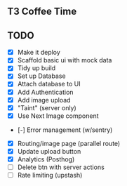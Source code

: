 ## T3 Coffee Time

## TODO

- [x] Make it deploy
- [x] Scaffold basic ui with mock data
- [x] Tidy up build
- [x] Set up Database
- [x] Attach database to UI
- [x] Add Authentication
- [x] Add image upload
- [x] "Taint" (server only)
- [x] Use Next Image component
- [-] Error management (w/sentry)
- [X] Routing/image page (parallel route)
- [X] Update upload button
- [X] Analytics (Posthog)
- [ ] Delete btn with server actions
- [ ] Rate limiting (upstash)
